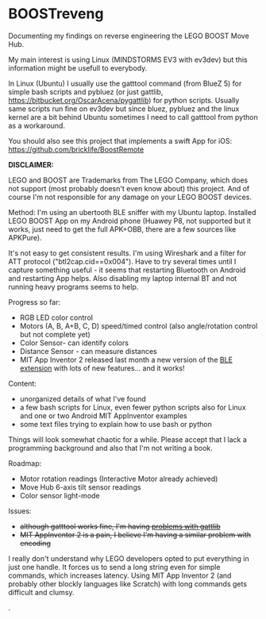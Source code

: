 # BOOSTreveng

Documenting my findings on reverse engineering the LEGO BOOST Move Hub.

My main interest is using Linux (MINDSTORMS EV3 with ev3dev) but this information might be usefull to everybody.

In Linux (Ubuntu) I usually use the gatttool command (from BlueZ 5) for simple bash scripts and pybluez (or just gattlib, https://bitbucket.org/OscarAcena/pygattlib) for python scripts. Usually same scripts run fine on ev3dev but since bluez, pybluez
and the linux kernel are a bit behind Ubuntu sometimes I need to call gatttool from python as a workaround.

You should also see this project that implements a swift App for iOS:
https://github.com/bricklife/BoostRemote

**DISCLAIMER:**

LEGO and BOOST are Trademarks from The LEGO Company, which does not support (most probably doesn't even know about) this project.
And of course I'm not responsible for any damage on your LEGO BOOST devices.

Method:
I'm using an ubertooth BLE sniffer with my Ubuntu laptop. Installed LEGO BOOST App on my Android phone (Huawey P8, not supported but it works, just need to get the full APK+OBB, there are a few sources like APKPure).

It's not easy to get consistent results. I'm using Wireshark and a filter for ATT protocol ("btl2cap.cid==0x004"). Have to try several times until I capture something useful - it seems that restarting Bluetooth on Android and restarting App helps. Also disabling my laptop internal BT and not running heavy programs seems to help.

Progress so far:
- RGB LED color control
- Motors (A, B, A+B, C, D) speed/timed control (also angle/rotation control but not complete yet)
- Color Sensor- can identify colors
- Distance Sensor - can measure distances
- MIT App Inventor 2 released last month a new version of the [BLE extension](http://iot.appinventor.mit.edu/assets/resources/edu.mit.appinventor.ble.aix) with lots of new features... and it works!

Content:
- unorganized details of what I've found
- a few bash scripts for Linux, even fewer python scripts also for Linux and one or two Android MIT AppInventor examples
- some text files trying to explain how to use bash or python

Things will look somewhat chaotic for a while. Please accept that I lack a programming background and also that I'm not writing a book.

Roadmap:
- Motor rotation readings (Interactive Motor already achieved)
- Move Hub 6-axis tilt sensor readings
- Color sensor light-mode

Issues:
- ~~although gatttool works fine, I'm having [problems with gattlib](https://github.com/JorgePe/BOOSTreveng/issues/4)~~
- ~~MIT AppInventor 2  is a pain, I believe I'm having a similar problem with encoding~~

I really don't understand why LEGO developers opted to put everything in just one handle. It forces us to send a long string even for simple commands, which increases latency. Using MIT App Inventor 2 (and probably other blockly languages like Scratch) with long commands gets difficult and clumsy.

. 

